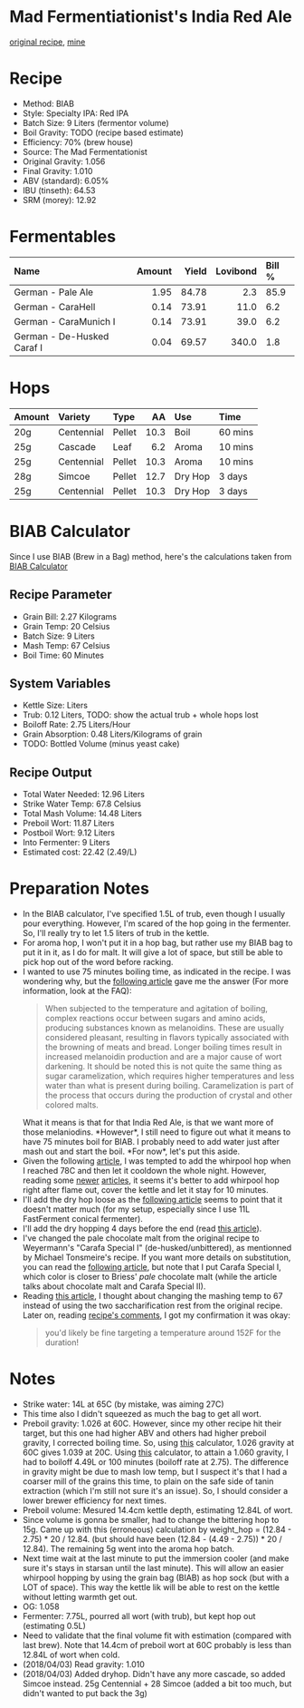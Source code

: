 Mad Fermentiationist's India Red Ale
================

[original recipe](https://www.themadfermentationist.com/2011/04/india-red-ale-recipe.html), [mine](https://www.brewersfriend.com/homebrew/recipe/view/601663/mad-fermentationist-s-india-red-ale)

Recipe
======

-   Method: BIAB
-   Style: Specialty IPA: Red IPA
-   Batch Size: 9 Liters (fermentor volume)
-   Boil Gravity: TODO (recipe based estimate)
-   Efficiency: 70% (brew house)
-   Source: The Mad Fermentationist
-   Original Gravity: 1.056
-   Final Gravity: 1.010
-   ABV (standard): 6.05%
-   IBU (tinseth): 64.53
-   SRM (morey): 12.92

Fermentables
============

| Name                       |  Amount|  Yield|  Lovibond| Bill % |
|:---------------------------|-------:|------:|---------:|:-------|
| German - Pale Ale          |    1.95|  84.78|       2.3| 85.9   |
| German - CaraHell          |    0.14|  73.91|      11.0| 6.2    |
| German - CaraMunich I      |    0.14|  73.91|      39.0| 6.2    |
| German - De-Husked Caraf I |    0.04|  69.57|     340.0| 1.8    |

Hops
====

| Amount | Variety    | Type   |    AA| Use     | Time    |
|:-------|:-----------|:-------|-----:|:--------|:--------|
| 20g    | Centennial | Pellet |  10.3| Boil    | 60 mins |
| 25g    | Cascade    | Leaf   |   6.2| Aroma   | 10 mins |
| 25g    | Centennial | Pellet |  10.3| Aroma   | 10 mins |
| 28g    | Simcoe     | Pellet |  12.7| Dry Hop | 3 days  |
| 25g    | Centennial | Pellet |  10.3| Dry Hop | 3 days  |

BIAB Calculator
===============

Since I use BIAB (Brew in a Bag) method, here's the calculations taken from [BIAB Calculator](http://www.biabcalculator.com/)

Recipe Parameter
----------------

-   Grain Bill: 2.27 Kilograms
-   Grain Temp: 20 Celsius
-   Batch Size: 9 Liters
-   Mash Temp: 67 Celsius
-   Boil Time: 60 Minutes

System Variables
----------------

-   Kettle Size: Liters
-   Trub: 0.12 Liters, TODO: show the actual trub + whole hops lost
-   Boiloff Rate: 2.75 Liters/Hour
-   Grain Absorption: 0.48 Liters/Kilograms of grain
-   TODO: Bottled Volume (minus yeast cake)

Recipe Output
-------------

-   Total Water Needed: 12.96 Liters
-   Strike Water Temp: 67.8 Celsius
-   Total Mash Volume: 14.48 Liters
-   Preboil Wort: 11.87 Liters
-   Postboil Wort: 9.12 Liters
-   Into Fermenter: 9 Liters
-   Estimated cost: 22.42 (2.49/L)

Preparation Notes
=================

-   In the BIAB calculator, I've specified 1.5L of trub, even though I usually pour everything. However, I'm scared of the hop going in the fermenter. So, I'll really try to let 1.5 liters of trub in the kettle.
-   For aroma hop, I won't put it in a hop bag, but rather use my BIAB bag to put it in it, as I do for malt. It will give a lot of space, but still be able to pick hop out of the word before racking.
-   I wanted to use 75 minutes boiling time, as indicated in the recipe. I was wondering why, but the [following article](https://byo.com/article/boiling-advanced-brewing/) gave me the answer (For more information, look at the FAQ):
    <blockquote>
    When subjected to the temperature and agitation of boiling, complex reactions occur between sugars and amino acids, producing substances known as melanoidins. These are usually considered pleasant, resulting in flavors typically associated with the browning of meats and bread. Longer boiling times result in increased melanoidin production and are a major cause of wort darkening. It should be noted this is not quite the same thing as sugar caramelization, which requires higher temperatures and less water than what is present during boiling. Caramelization is part of the process that occurs during the production of crystal and other colored malts.
    </blockquote>
    What it means is that for that India Red Ale, is that we want more of those melaniodins. *However*, I still need to figure out what it means to have 75 minutes boil for BIAB. I probably need to add water just after mash out and start the boil. *For now*, let's put this aside.
-   Given the following [article](https://byo.com/article/hop-stands/), I was tempted to add the whirpool hop when I reached 78C and then let it cooldown the whole night. However, reading some [newer](https://byo.com/article/save-hops-post-boil/) [articles](https://www.homebrewersassociation.org/how-to-brew/effect-post-boilwhirlpool-hop-additions-bitterness-beer/), it seems it's better to add whirpool hop right after flame out, cover the kettle and let it stay for 10 minutes.
-   I'll add the dry hop loose as the [following article](http://brulosophy.com/2017/07/03/loose-vs-bagged-dry-hops-exbeeriment-results/) seems to point that it doesn't matter much (for my setup, especially since I use 11L FastFerment conical fermenter).
-   I'll add the dry hopping 4 days before the end (read [this article](http://brulosophy.com/2015/10/26/dry-hop-length-long-vs-short-exbeeriment-results/)).
-   I've changed the pale chocolate malt from the original recipe to Weyermann's "Carafa Special I" (de-husked/unbittered), as mentionned by Michael Tonsmeire's recipe. If you want more details on substitution, you can read the [following article](http://brulosophy.com/2017/08/07/roasted-grains-pt-3-carafa-special-ii-vs-chocolate-malt-exbeeriment-results/), but note that I put Carafa Special I, which color is closer to Briess' *pale* chocolate malt (while the article talks about chocolate malt and Carafa Special II).
-   Reading [this article](https://byo.com/article/the-science-of-step-mashing/), I thought about changing the mashing temp to 67 instead of using the two saccharification rest from the original recipe. Later on, reading [recipe's comments](https://www.themadfermentationist.com/2011/04/india-red-ale-recipe.html?showComment=1412987939054#c5460137782604240413), I got my confirmation it was okay:
    <blockquote>
    you'd likely be fine targeting a temperature around 152F for the duration!
    </blockquote>

Notes
=====

-   Strike water: 14L at 65C (by mistake, was aiming 27C)
-   This time also I didn't squeezed as much the bag to get all wort.
-   Preboil gravity: 1.026 at 60C. However, since my other recipe hit their target, but this one had higher ABV and others had higher preboil gravity, I corrected boiling time. So, using [this](https://www.brewersfriend.com/hydrometer-temp/) calculator, 1.026 gravity at 60C gives 1.039 at 20C. Using [this](https://www.brewersfriend.com/dilution-and-boiloff-gravity-calculator/) calculator, to attain a 1.060 gravity, I had to boiloff 4.49L or 100 minutes (boiloff rate at 2.75). The difference in gravity might be due to mash low temp, but I suspect it's that I had a coarser mill of the grains this time, to plain on the safe side of tanin extraction (which I'm still not sure it's an issue). So, I should consider a lower brewer efficiency for next times.
-   Preboil volume: Mesured 14.4cm kettle depth, estimating 12.84L of wort.
-   Since volume is gonna be smaller, had to change the bittering hop to 15g. Came up with this (erroneous) calculation by weight\_hop = (12.84 - 2.75) \* 20 / 12.84. (but should have been (12.84 - (4.49 - 2.75)) \* 20 / 12.84). The remaining 5g went into the aroma hop batch.
-   Next time wait at the last minute to put the immersion cooler (and make sure it's stays in starsan until the last minute). This will allow an easier whirpool hopping by using the grain bag (BIAB) as hop sock (but with a LOT of space). This way the kettle lik will be able to rest on the kettle without letting warmth get out.
-   OG: 1.058
-   Fermenter: 7.75L, pourred all wort (with trub), but kept hop out (estimating 0.5L)
-   Need to validate that the final volume fit with estimation (compared with last brew). Note that 14.4cm of preboil wort at 60C probably is less than 12.84L of wort when cold.
-   (2018/04/03) Read gravity: 1.010
-   (2018/04/03) Added dryhop. Didn't have any more cascade, so added Simcoe instead. 25g Centennial + 28 Simcoe (added a bit too much, but didn't wanted to put back the 3g)
